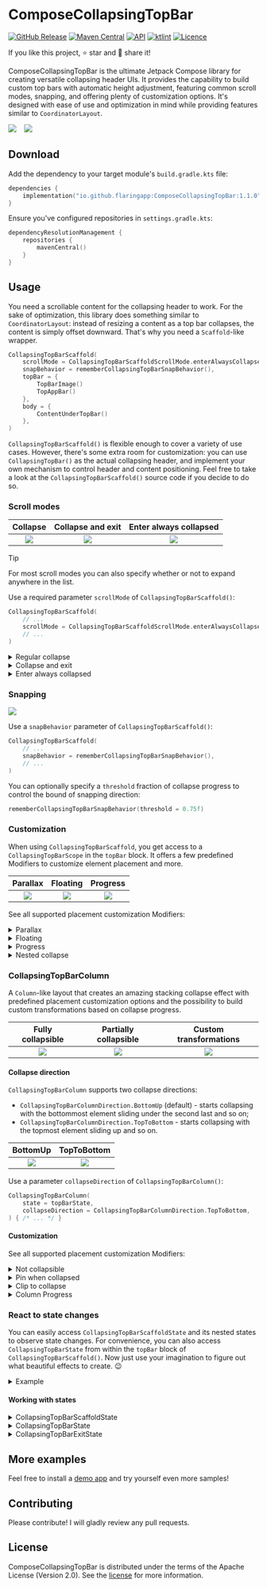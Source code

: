 # ComposeCollapsingTopBar

[![GitHub Release](https://img.shields.io/github/v/release/flaringapp/ComposeCollapsingTopBar?label=Release)](https://github.com/flaringapp/ComposeCollapsingTopBar/releases/latest)
[![Maven Central](https://maven-badges.herokuapp.com/maven-central/io.github.flaringapp/ComposeCollapsingTopBar/badge.svg)](https://maven-badges.herokuapp.com/maven-central/io.github.flaringapp/ComposeCollapsingTopBar)
[![API](https://img.shields.io/badge/API-21%2B-green.svg)](https://android-arsenal.com/api?level=21)
[![ktlint](https://img.shields.io/badge/ktlint%20code--style-%E2%9D%A4-FF4081)](https://pinterest.github.io/ktlint/)
[![Licence](https://img.shields.io/github/license/flaringapp/ComposeCollapsingTopBar)](https://github.com/flaringapp/ComposeCollapsingTopBar/blob/main/LICENSE)

If you like this project, :star: star and :loudspeaker: share it!

ComposeCollapsingTopBar is the ultimate Jetpack Compose library for creating versatile collapsing
header UIs. It provides the capability to build custom top bars with automatic height adjustment,
featuring common scroll modes, snapping, and offering plenty of customization options. It's designed
with ease of use and optimization in mind while providing features similar to `CoordinatorLayout`.

![](/docs/assets/cover_collapsing_stack.gif)
&nbsp;&nbsp;
![](/docs/assets/cover_collapsing_column.gif)

## Download

Add the dependency to your target module's `build.gradle.kts` file:

```kotlin
dependencies {
    implementation("io.github.flaringapp:ComposeCollapsingTopBar:1.1.0")
}
```

Ensure you've configured repositories in `settings.gradle.kts`:

```kotlin
dependencyResolutionManagement {
    repositories {
        mavenCentral()
    }
}
```

## Usage

You need a scrollable content for the collapsing header to work. For the sake of optimization, this
library does something similar to `CoordinatorLayout`: instead of resizing a content as a top bar
collapses, the content is simply offset downward. That's why you need a `Scaffold`-like wrapper.

```kotlin
CollapsingTopBarScaffold(
    scrollMode = CollapsingTopBarScaffoldScrollMode.enterAlwaysCollapsed(),
    snapBehavior = rememberCollapsingTopBarSnapBehavior(),
    topBar = {
        TopBarImage()
        TopAppBar()
    },
    body = {
        ContentUnderTopBar()
    },
)
```

`CollapsingTopBarScaffold()` is flexible enough to cover a variety of use cases. However, there's
some extra room for customization: you can use `CollapsingTopBar()` as the actual collapsing header,
and implement your own mechanism to control header and content positioning. Feel free to take a
look at the `CollapsingTopBarScaffold()` source code if you decide to do so.

### Scroll modes

|                   Collapse                    |             Collapse and exit              |                    Enter always collapsed                    |
|:---------------------------------------------:|:------------------------------------------:|:------------------------------------------------------------:|
| ![](/docs/assets/collapsing_mode_regular.gif) | ![](/docs/assets/collapsing_mode_exit.gif) | ![](/docs/assets/collapsing_mode_enter_always_collapsed.gif) |

> [!TIP]
> For most scroll modes you can also specify whether or not to expand anywhere in the list.

Use a required parameter `scrollMode` of `CollapsingTopBarScaffold()`:

```kotlin
CollapsingTopBarScaffold(
    // ...
    scrollMode = CollapsingTopBarScaffoldScrollMode.enterAlwaysCollapsed(),
    // ...
)
```

<details>
<summary>Regular collapse</summary>

#### Regular collapse

```kotlin
CollapsingTopBarScaffoldScrollMode.collapse(expandAlways = false)
```

The top bar will collapse to the height of the smallest child. It has an option `expandAlways` to
control whether or not to expand anywhere in the list.
</details>

<details>
<summary>Collapse and exit</summary>

#### Collapse and exit

```kotlin
CollapsingTopBarScaffoldScrollMode.collapseAndExit(expandAlways = false)
```

The top bar will collapse to the height of the smallest child and then completely exit outside its
bounds. It has an option `expandAlways` to control whether or not to expand anywhere in the list.
</details>

<details>
<summary>Enter always collapsed</summary>

#### Enter always collapsed

```kotlin
CollapsingTopBarScaffoldScrollMode.enterAlwaysCollapsed()
```

The top bar will collapse to the height of the smallest child and then completely exit outside its
bounds. Then it'll enter collapsed anywhere in the list and fully expand only at the top.
</details>

### Snapping

![](/docs/assets/snapping.gif)

Use a `snapBehavior` parameter of `CollapsingTopBarScaffold()`:

```kotlin
CollapsingTopBarScaffold(
    // ...
    snapBehavior = rememberCollapsingTopBarSnapBehavior(),
    // ...
)
```

You can optionally specify a `threshold` fraction of collapse progress to control the bound of
snapping direction:

```kotlin
rememberCollapsingTopBarSnapBehavior(threshold = 0.75f)
```

### Customization

When using `CollapsingTopBarScaffold`, you get access to a `CollapsingTopBarScope` in the `topBar`
block. It offers a few predefined Modifiers to customize element placement and more.

|            Parallax            |            Floating            |          Progress           |
|:------------------------------:|:------------------------------:|:---------------------------:|
| ![](/docs/assets/parallax.gif) | ![](/docs/assets/floating.gif) | ![](/docs/assets/scrim.gif) |

See all supported placement customization Modifiers:

<details>
<summary>Parallax</summary>

#### Parallax

```kotlin
Modifier.parallax()
```

Creates a parallax effect by offsetting an element upward by `ratio` as a fraction of the
collapsible height while the top bar collapses.

```kotlin
CollapsingTopBarScaffold(
    scrollMode = CollapsingTopBarScaffoldScrollMode.collapse(expandAlways = false),
    topBar = {
        SampleTopBarImage(
            modifier = Modifier.parallax(0.25f),
        )
        SampleTopAppBar(
            containerColor = Color.Transparent,
        )
    },
    body = {
        SampleContent()
    },
)
```

> In this example the top bar image is collapsing with a 25% parallax effect.

</details>

<details>
<summary>Floating</summary>

#### Floating

```kotlin
Modifier.floating()
```

Excludes an element from the collapsed height calculation, allowing it to float and position itself
in any way you want (floating button, indicator, etc). Should be used only in the presence of
other non-floating elements in the top bar.

```kotlin
CollapsingTopBarScaffold(
    scrollMode = CollapsingTopBarScaffoldScrollMode.collapseAndExit(expandAlways = false),
    topBar = { topBarState ->
        SampleTopBarImage()
        SampleTopAppBar(
            containerColor = Color.Transparent,
        )
        FloatingButton(
            modifier = Modifier.floating(),
            state = topBarState,
        )
    },
    body = {
        SampleContent()
    },
)
```

> In this example there's a floating button with the `floating` modifier implementing its own
> placement logic using `topBarState`.

</details>

<details>
<summary>Progress</summary>

#### Progress

```kotlin
Modifier.progress { totalProgress, itemProgress -> }
```

Allows you to track the current progress of both the top bar and an element to which this modifier
is applied. As a result, you can create your own transformations of any kind.

```kotlin
CollapsingTopBarScaffold(
    scrollMode = CollapsingTopBarScaffoldScrollMode.collapse(expandAlways = false),
    topBar = {
        var topBarColorProgress by remember { mutableFloatStateOf(1f) }
        SampleTopBarImage(
            modifier = Modifier.progress { _, itemProgress ->
                topBarColorProgress =
                    itemProgress.coerceAtMost(SCRIM_START_FRACTION) / SCRIM_START_FRACTION
            },
        )
        SampleTopAppBar(
            containerColor = MaterialTheme.colorScheme.surface.copy(
                alpha = lerp(1f, 0f, topBarColorProgress),
            ),
        )
    },
    body = {
        SampleContent()
    },
)
```

> In this example the top app bar dynamically changes its color as the top bar image collapses.

</details>

<details>
<summary>Nested collapse</summary>

#### Nested collapse

```kotlin
Modifier.nestedCollapse()
```

Defines a connection between an element with a custom nested collapsing mechanism and the top bar.
Should be used when creating custom complex collapsing elements, e.g.,
[CollapsingTopBarColumn](#CollapsingTopBarColumn).

</details>

### CollapsingTopBarColumn

A `Column`-like layout that creates an amazing stacking collapse effect with predefined placement
customization options and the possibility to build custom transformations based on collapse
progress.

|              Fully collapsible               |               Partially collapsible               |                 Custom transformations                 |
|:--------------------------------------------:|:-------------------------------------------------:|:------------------------------------------------------:|
| ![](/docs/assets/collapsing_column_full.gif) | ![](/docs/assets/collapsing_column_partially.gif) | ![](/docs/assets/collapsing_column_moving_element.gif) |

#### Collapse direction

`CollapsingTopBarColumn` supports two collapse directions:

- `CollapsingTopBarColumnDirection.BottomUp` (default) - starts collapsing with the
  bottommost element sliding under the second last and so on;
- `CollapsingTopBarColumnDirection.TopToBottom` - starts collapsing with the
  topmost element sliding up and so on.

|                     BottomUp                      |                   TopToBottom                   |
|:-------------------------------------------------:|:-----------------------------------------------:|
| ![](/docs/assets/collapsing_column_partially.gif) | ![](/docs/assets/collapsing_column_reverse.gif) |

Use a parameter `collapseDirection` of `CollapsingTopBarColumn()`:

```kotlin
CollapsingTopBarColumn(
    state = topBarState,
    collapseDirection = CollapsingTopBarColumnDirection.TopToBottom,
) { /* ... */ }
```

#### Customization

See all supported placement customization Modifiers:

<details>
<summary>Not collapsible</summary>

#### Not collapsible

```kotlin
Modifier.notCollapsible()
```

Excludes an element from the collapsing process, so that it remains always visible and just slides
up and down with the collapsing movement.

```kotlin
CollapsingTopBarScaffold(
    scrollMode = CollapsingTopBarScaffoldScrollMode.collapse(expandAlways = false),
    topBar = { topBarState ->
        CollapsingTopBarColumn(topBarState) {
            SampleTopBarBanner()
            SampleTopAppBar(
                modifier = Modifier.notCollapsible(),
            )
            SampleVerticalFadingEdge()
            SampleFilterChips()
        }
    },
    body = {
        SampleContent()
    },
)
```

> In this example the top app bar is not collapsible, but every other element is.

</details>

<details>
<summary>Pin when collapsed</summary>

#### Pin when collapsed

```kotlin
Modifier.pinWhenCollapsed()
```

Unlike the default placement behavior that stops sliding an element when it is fully collapsed,
this modifier makes the element continue its movement (pin). Useful if you want an element to
slide all the way up under other transparent elements.

```kotlin
CollapsingTopBarScaffold(
    modifier = modifier,
    scrollMode = CollapsingTopBarScaffoldScrollMode.collapse(expandAlways = false),
    topBar = { topBarState ->
        CollapsingTopBarColumn(
            state = topBarState,
            collapseDirection = CollapsingTopBarColumnDirection.TopToBottom,
        ) {
            SampleTopAppBar(
                modifier = Modifier.notCollapsible(),
            )
            InfoBlock(
                modifier = Modifier.pinWhenCollapsed(),
            )
            SearchBar(
                modifier = Modifier.zIndex(1f),
            )
        }
    },
    body = {
        SampleContent()
    },
)
```

> In this example the `InfoBlock` is pinned when collapsed, and it'll slide under the top app bar
> out of the screen bounds.

</details>

<details>
<summary>Clip to collapse</summary>

#### Clip to collapse

```kotlin
Modifier.clipToCollapse()
```

Clips an element to its bounds as it collapses, so that it's not visible under the following
transparent element.

```kotlin
CollapsingTopBarScaffold(
    scrollMode = CollapsingTopBarScaffoldScrollMode.collapse(expandAlways = true),
    topBar = { topBarState ->
        CollapsingTopBarColumn(
            state = topBarState,
        ) {
            SampleFilterChips(
                modifier = Modifier.clipToCollapse(),
            )
            SampleTopAppBar(
                modifier = Modifier.notCollapsible(),
                containerColor = Color.Transparent,
            )
            SampleFilterChips(
                modifier = Modifier.clipToCollapse(),
            )
        }
    },
    body = {
        SampleContent()
    },
)
```

> In this example all elements but the top app bar clip themselves to collapse bounds.

</details>

<details>
<summary>Column Progress</summary>

#### Column Progress

```kotlin
Modifier.columnProgress()
```

Allows you to track the current progress of both the top bar column and an element to which this
modifier is applied. As a result, you can create your own transformations of any kind.

```kotlin
CollapsingTopBarScaffold(
    scrollMode = CollapsingTopBarScaffoldScrollMode.collapse(expandAlways = false),
    topBar = { topBarState ->
        CollapsingTopBarColumn(topBarState) {
            SampleTopAppBar(
                modifier = Modifier.notCollapsible(),
                title = "Column Moving Element",
                onBack = onBack,
            )

            var textCollapseProgress by remember {
                mutableFloatStateOf(1f)
            }
            Text(
                modifier = Modifier
                    .columnProgress { _, itemProgress -> textCollapseProgress = itemProgress }
                    .graphicsLayer {
                        alpha = textCollapseProgress
                    },
                text = "Collapsible element",
            )
        }
    },
    body = {
        SampleContent()
    },
)
```

> In this example the `Text` element keeps track of its collapse progress and fades out on collapse.

</details>

### React to state changes

You can easily access `CollapsingTopBarScaffoldState` and its nested states to observe state
changes. For convenience, you can also access `CollapsingTopBarState` from within the `topBar`
block of `CollapsingTopBarScaffold()`. Now just use your imagination to figure out what beautiful
effects to create. :wink:

<details>
<summary>Example</summary>

```kotlin
val state = rememberCollapsingTopBarScaffoldState()
val topBarShadowElevation by animateDpAsState(
    label = "ShadowAnimation",
    targetValue = if (state.topBarState.isCollapsed) 12.dp else 0.dp,
)
CollapsingTopBarScaffold(
    state = state,
    scrollMode = CollapsingTopBarScaffoldScrollMode.collapse(expandAlways = false),
    topBarModifier = Modifier.graphicsLayer {
        shadowElevation = topBarShadowElevation.toPx()
    },
    topBar = {
        SampleTopBarImage()
        SampleTopAppBar()
    },
    body = {
        SampleContent()
    },
)
```

> In this example the top bar drops a shadow that appears with animation as soon as the top bar is
> collapsed.

</details>

#### Working with states

<details>
<summary>CollapsingTopBarScaffoldState</summary>

#### CollapsingTopBarScaffoldState

This is a state holder for top bar layout data that also allows some manual control.

You can easily access the current top bar state with `state.isExpanded` and `state.isCollapsed`.
Or you can programmatically toggle one with `state.expand()` and `state.collapse()` inside
`LaunchedEffect` or a custom coroutine.

If you need more detailed layout data, refer to:

- `topBarState` for collapsing progress;
- `exitState` for exiting progress;
    - note that it's empty unless you use a *scroll mode that supports exiting*.

</details>

<details>
<summary>CollapsingTopBarState</summary>

#### CollapsingTopBarState

Contains information about the collapsing state up until top bar starts exiting (if chosen scroll
mode supports that). Offers state data similar to scaffold: `state.isExpanded` and
`state.isCollapsed`, as well as manual controls: `state.expand()` and `state.collapse()`.

This state exposes comprehensive measurement data via `layoutInfo`, such as collapse progress
`layoutInfo.collapseProgress`, collapsed height `layoutInfo.collapsedHeight` etc.

</details>

<details>
<summary>CollapsingTopBarExitState</summary>

#### CollapsingTopBarExitState

> This state only makes sense if you use a scroll mode that supports exiting: `collapseAndExit()`,
> `enterAlwaysCollapsed()`.

Contains information about the top bar exiting state up from when top bar is collapsed. Offers state
data: `state.isFullyEntered` and `state.isFullyExited`, as well as manual controls:
`state.expand()` and `state.collapse()`.

This state exposes current exit offset via `exitHeight`.

</details>

## More examples

Feel free to install a [demo app](/app) and try yourself even more samples!

## Contributing

Please contribute! I will gladly review any pull requests.

## License

ComposeCollapsingTopBar is distributed under the terms of the Apache License (Version 2.0).
See the [license](LICENSE) for more information.
